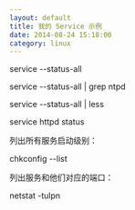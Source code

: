 ```yaml
---
layout: default
title: 我的 Service 示例
date: 2014-08-24 15:18:00
category: linux
---
```


service --status-all

service --status-all | grep ntpd

service --status-all | less

service httpd status

列出所有服务启动级别：

chkconfig --list

列出服务和他们对应的端口：

netstat -tulpn